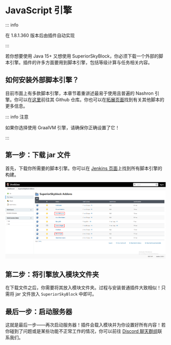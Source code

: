 # JavaScript 引擎

::: info

在 1.8.1.360 版本后由插件自动实现

:::

若你想要使用 Java 15+ 又想使用 SuperiorSkyBlock，你必须下载一个外部的脚本引擎。插件的许多方面要用到脚本引擎，包括等级计算与任务相关内容。

## 如何安装外部脚本引擎？

目前市面上有多款脚本引擎，本章节着重讲述最易于使用且普遍的 Nashron 引擎。你可以在[这里](https://github.com/BG-Software-LLC/SuperiorSkyblock2-NashornEngine/)前往其 Github 仓库。你也可以在[拓展页面](overview.addons.md)找到有关其他脚本的更多信息。

::: info 注意

如果你选择使用 GraalVM 引擎，请确保你正确设置了它！

:::

## 第一步：下载 jar 文件

首先，下载你所需要的脚本引擎。你可以在 [Jenkins 页面](https://hub.bg-software.com/job/SuperiorSkyblock%20Addons/)上找到所有脚本引擎的构建。

![](images/image.png)

## 第二步：将引擎放入模块文件夹

在下载文件之后，你需要将其放入模块文件夹。过程与安装普通插件大致相似！只需将 jar 文件放入 `SuperiorSkyBlock` 中即可。

## 最后一步：启动服务器

这就是最后一步——再次启动服务器！插件会载入模块并为你设置好所有内容！若你碰到了问题或是某些功能不正常工作的情况，你可以前往 [Discord 聊天群组](https://bg-software.com/discord/)联系我们。
